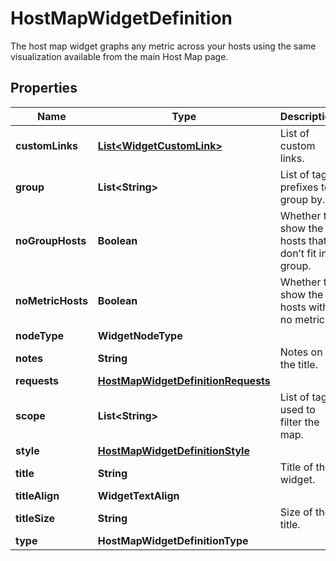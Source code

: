 

# HostMapWidgetDefinition

The host map widget graphs any metric across your hosts using the same visualization available from the main Host Map page.
## Properties

Name | Type | Description | Notes
------------ | ------------- | ------------- | -------------
**customLinks** | [**List&lt;WidgetCustomLink&gt;**](WidgetCustomLink.md) | List of custom links. |  [optional]
**group** | **List&lt;String&gt;** | List of tag prefixes to group by. |  [optional]
**noGroupHosts** | **Boolean** | Whether to show the hosts that don’t fit in a group. |  [optional]
**noMetricHosts** | **Boolean** | Whether to show the hosts with no metrics. |  [optional]
**nodeType** | **WidgetNodeType** |  |  [optional]
**notes** | **String** | Notes on the title. |  [optional]
**requests** | [**HostMapWidgetDefinitionRequests**](HostMapWidgetDefinitionRequests.md) |  | 
**scope** | **List&lt;String&gt;** | List of tags used to filter the map. |  [optional]
**style** | [**HostMapWidgetDefinitionStyle**](HostMapWidgetDefinitionStyle.md) |  |  [optional]
**title** | **String** | Title of the widget. |  [optional]
**titleAlign** | **WidgetTextAlign** |  |  [optional]
**titleSize** | **String** | Size of the title. |  [optional]
**type** | **HostMapWidgetDefinitionType** |  | 



